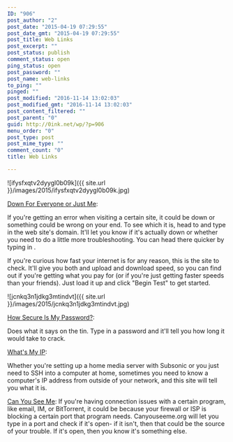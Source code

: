 ```yaml
---
ID: "906"
post_author: "2"
post_date: "2015-04-19 07:29:55"
post_date_gmt: "2015-04-19 07:29:55"
post_title: Web Links
post_excerpt: ""
post_status: publish
comment_status: open
ping_status: open
post_password: ""
post_name: web-links
to_ping: ""
pinged: ""
post_modified: "2016-11-14 13:02:03"
post_modified_gmt: "2016-11-14 13:02:03"
post_content_filtered: ""
post_parent: "0"
guid: http://0ink.net/wp/?p=906
menu_order: "0"
post_type: post
post_mime_type: ""
comment_count: "0"
title: Web Links

---
```


![ifysfxqtv2dyygl0b09k]({{ site.url }}/images/2015/ifysfxqtv2dyygl0b09k.jpg)

[Down For Everyone or Just Me](http://www.downforeveryoneorjustme.com/):

If you're getting an error when visiting a certain site, it could be down or something could be wrong on your end. To see which
it is, head to and type in the web site's domain. It'll let you know if it's actually down or whether you need to do a little more
troubleshooting. You can head there quicker by typing in .

If you're curious how fast your internet is for any reason, this is the
site to check. It'll give you both and upload and download speed, so you
can find out if you're getting what you pay for (or if you're just
getting faster speeds than your friends). Just load it up and
click "Begin Test" to get started.

![jcnkq3n1jdkg3mtindvt]({{ site.url }}/images/2015/jcnkq3n1jdkg3mtindvt.jpg)

[How Secure Is My Password?](http://howsecureismypassword.net/):

Does what it says on the tin. Type in a password and it'll tell you how long it would take to crack.

[What's My IP](http://whatismyip.org/):

Whether you're setting up a home media server with Subsonic or you just need to SSH into a computer at home, sometimes
you need to know a computer's IP address from outside of your network, and this site will tell you what it is.

[Can You See Me](http://canyouseeme.org/): If you're having connection issues with a certain program, like email, IM, or
BitTorrent, it could be because your firewall or ISP is blocking a certain port that program needs. Canyouseeme.org will
let you type in a port and check if it's open- if it isn't, then that
could be the source of your trouble. If it's open, then you know it's something else.
